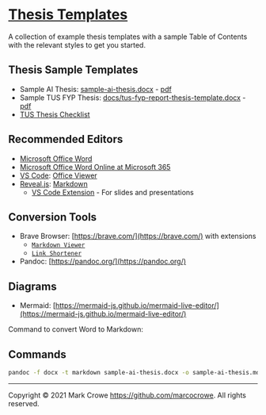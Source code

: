 
# [Thesis Templates](https://github.com/markcrowe-com/thesis-templates)

A collection of example thesis templates with a sample Table of Contents with the relevant styles to get you started.  

## Thesis Sample Templates

- Sample AI Thesis: [sample-ai-thesis.docx](./sample-ai-thesis.docx?raw=true) - [pdf](./sample-ai-thesis.pdf)
- Sample TUS FYP Thesis: [docs/tus-fyp-report-thesis-template.docx](./docs/tus-fyp-report-thesis-template.docx?raw=true) - [pdf](./docs/tus-fyp-report-thesis-template.pdf)
- [TUS Thesis Checklist](docs/tus-thesis-checklist.md)

## Recommended Editors

- [Microsoft Office Word](https://www.microsoft.com/microsoft-365/)
- [Microsoft Office Word Online at Microsoft 365](https://www.office.com/launch/word)
- [VS Code](https://code.visualstudio.com/): [Office Viewer](https://marketplace.visualstudio.com/items?itemName=cweijan.vscode-office)
- [Reveal.js](https://revealjs.com/): [Markdown](https://revealjs.com/markdown/)
  - [VS Code Extension](https://marketplace.visualstudio.com/items?itemName=evilz.vscode-reveal) - For slides and presentations

## Conversion Tools

- Brave Browser: [https://brave.com/](https://brave.com/) with extensions
  - [`Markdown Viewer`](https://chrome.google.com/webstore/detail/markdown-viewer/ckkdlimhmcjmikdlpkmbgfkaikojcbjk)
  - [`Link Shortener`](https://timleland.com/link-shortener-extension/)
- Pandoc: [https://pandoc.org/](https://pandoc.org/)

## Diagrams

- Mermaid: [https://mermaid-js.github.io/mermaid-live-editor/](https://mermaid-js.github.io/mermaid-live-editor/)

Command to convert Word to Markdown:

## Commands

```bash
pandoc -f docx -t markdown sample-ai-thesis.docx -o sample-ai-thesis.md --extract=./images/sample-ai-thesis
```

---
Copyright &copy; 2021 Mark Crowe <https://github.com/marcocrowe>. All rights reserved.
